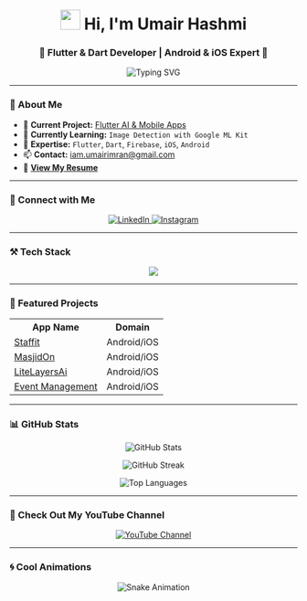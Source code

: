 <h1 align="center"> <img src="https://media.giphy.com/media/hvRJCLFzcasrR4ia7z/giphy.gif" width="35"> Hi, I'm Umair Hashmi </h1>
<h3 align="center">🚀 Flutter & Dart Developer | Android & iOS Expert 🚀</h3>

<p align="center">
  <img src="https://readme-typing-svg.herokuapp.com?font=Fira+Code&size=25&duration=3000&pause=1000&color=00FF00&center=true&vCenter=true&width=550&lines=Welcome+to+my+GitHub+Profile!;Expert+in+Flutter+%7C+Dart+%7C+AI;Building+Scalable+Mobile+Apps;Innovating+the+Future+with+Tech" alt="Typing SVG" />
</p>

---

### 🌟 About Me

- 🔭 **Current Project:** [Flutter AI & Mobile Apps](https://github.com/Umaiir11)
- 🌱 **Currently Learning:** `Image Detection with Google ML Kit`
- 💬 **Expertise:** `Flutter`, `Dart`, `Firebase`, `iOS`, `Android`
- 📫 **Contact:** [iam.umairimran@gmail.com](mailto:iam.umairimran@gmail.com)
- 📄 **[View My Resume](https://drive.google.com/file/d/1ZeBnL0Lc9WqcnDBuujcCpIshkZhGoNse/view?usp=drive_link)**

---

### 🔗 Connect with Me
<p align="center">
  <a href="https://www.linkedin.com/in/umair-hashmi/" target="_blank">
    <img src="https://img.shields.io/badge/LinkedIn-0077B5?style=for-the-badge&logo=linkedin&logoColor=white" alt="LinkedIn"/>
  </a>
  <a href="https://instagram.com/umair.hashmiii" target="_blank">
    <img src="https://img.shields.io/badge/Instagram-E4405F?style=for-the-badge&logo=instagram&logoColor=white" alt="Instagram"/>
  </a>
</p>

---

### ⚒️ Tech Stack
<p align="center">
  <img src="https://skillicons.dev/icons?i=flutter,dart,firebase,androidstudio,github,git,nodejs,mongodb,figma" />
</p>

---

### 💼 Featured Projects
<table align="center">
  <tr>
    <th>App Name</th>
    <th>Domain</th>
  </tr>
  <tr>
    <td><a href="#">Staffit</a></td>
    <td>Android/iOS</td>
  </tr>
  <tr>
    <td><a href="#">MasjidOn</a></td>
    <td>Android/iOS</td>
  </tr>
  <tr>
    <td><a href="#">LiteLayersAi</a></td>
    <td>Android/iOS</td>
  </tr>
  <tr>
    <td><a href="#">Event Management</a></td>
    <td>Android/iOS</td>
  </tr>
</table>

---

### 📊 GitHub Stats
<p align="center">
  <img src="https://github-readme-stats.vercel.app/api?username=umaiir11&show_icons=true&theme=tokyonight" alt="GitHub Stats" />
</p>
<p align="center">
  <img src="https://github-readme-streak-stats.herokuapp.com/?user=umaiir11&theme=tokyonight" alt="GitHub Streak" />
</p>
<p align="center">
  <img src="https://github-readme-stats.vercel.app/api/top-langs?username=umaiir11&show_icons=true&theme=tokyonight&layout=compact" alt="Top Languages" />
</p>

---

### 🎥 Check Out My YouTube Channel
<p align="center">
  <a href="https://www.youtube.com/@umairhashmiii" target="_blank">
    <img src="https://img.shields.io/badge/YouTube-FF0000?style=for-the-badge&logo=youtube&logoColor=white" alt="YouTube Channel"/>
  </a>
</p>

---

### 🌀 Cool Animations
<p align="center">
  <img src="https://github.com/umaiir11/umaiir11/blob/output/github-contribution-grid-snake.svg" alt="Snake Animation" />
</p>
